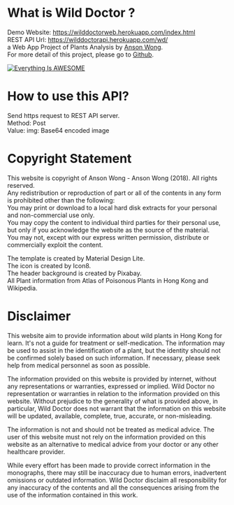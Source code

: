 # What is Wild Doctor ?
Demo Website: https://wilddoctorweb.herokuapp.com/index.html<br>
REST API Url: https://wilddoctorapi.herokuapp.com/wd/<br>
a Web App Project of Plants Analysis by <a href="https://projectyuen.com">Anson Wong</a>.<br>
For more detail of this project, please go to <a href="https://github.com/YuenHK/Will-Doctor">Github</a>.<p>
[![Everything Is AWESOME](https://imgur.com/PpM74TY.png)](https://youtu.be/8zZCTYHU_6E "Everything Is AWESOME")
  
# How to use this API?
Send https request to REST API server.<br>
Method: Post<br>
Value: img: Base64 encoded image<p>

# Copyright Statement
This website is copyright of Anson Wong - Anson Wong (2018). All rights reserved.<br>
Any redistribution or reproduction of part or all of the contents in any form is prohibited other than the following:<br>
You may print or download to a local hard disk extracts for your personal and non-commercial use only.<br>
You may copy the content to individual third parties for their personal use, but only if you acknowledge the website as the source of the material.<br>
You may not, except with our express written permission, distribute or commercially exploit the content.<p>
The template is created by Material Design Lite.<br>
The icon is created by Icon8.<br>
The header background is created by Pixabay.<br>
All Plant information from Atlas of Poisonous Plants in Hong Kong and Wikipedia.<p>

# Disclaimer
This website aim to provide information about wild plants in Hong Kong for learn. It's not  a guide for treatment or self-medication. The information may be used to assist in the identification of a plant, but the identity should not be confirmed solely based on such information. If necessary, please seek help from medical personnel as soon as possible.<p>
The information provided on this website is provided by internet, without any representations or warranties, expressed or implied. Wild Doctor no representation or warranties in relation to the information provided on this website. Without prejudice to the generality of what is provided above, in particular, Wild Doctor does not warrant that the information on this website will be updated, available, complete, true, accurate, or non-misleading.<p>
The information is not and should not be treated as medical advice. The user of this website must not rely on the information provided on this website as an alternative to medical advice from your doctor or any other healthcare provider.<p>
While every effort has been made to provide correct information in the monographs, there may still be inaccuracy due to human errors, inadvertent omissions or outdated information. Wild Doctor disclaim all responsibility for any inaccuracy of the contents and all the consequences arising from the use of the information contained in this work.<p>
